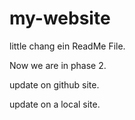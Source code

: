 # my-website 

little chang ein ReadMe File.

Now we are in phase 2.

update on github site.

update on a local site.
